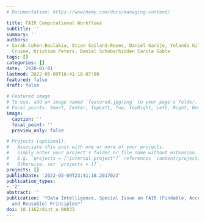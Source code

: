 ```yaml
---
# Documentation: https://wowchemy.com/docs/managing-content/

title: FAIR Computational Workflows
subtitle: ''
summary: ''
authors:
- Sarah Cohen-Boulakia, Stian Soiland-Reyes, Daniel Garijo, Yolanda Gil, Michael R.
  Crusoe, Kristian Peters, Daniel Schoberhidden Carole Goble
tags: []
categories: []
date: '2020-01-01'
lastmod: 2022-05-09T16:41:18-07:00
featured: false
draft: false

# Featured image
# To use, add an image named `featured.jpg/png` to your page's folder.
# Focal points: Smart, Center, TopLeft, Top, TopRight, Left, Right, BottomLeft, Bottom, BottomRight.
image:
  caption: ''
  focal_point: ''
  preview_only: false

# Projects (optional).
#   Associate this post with one or more of your projects.
#   Simply enter your project's folder or file name without extension.
#   E.g. `projects = ["internal-project"]` references `content/project/deep-learning/index.md`.
#   Otherwise, set `projects = []`.
projects: []
publishDate: '2022-05-09T23:41:18.201702Z'
publication_types:
- '2'
abstract: ''
publication: '*Data Intelligence, Special Issue on FAIR (Findable, Accessible, Interoperable
  and Reusable) Principles*'
doi: 10.1162/dint_a_00033
---
```

